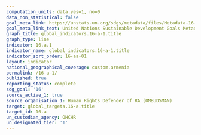 ```yaml
---
computation_units: data.yes=1, no=0
data_non_statistical: false
goal_meta_link: https://unstats.un.org/sdgs/metadata/files/Metadata-16-0A-01.pdf
goal_meta_link_text: United Nations Sustainable Development Goals Metadata (pdf 1361kB)
graph_title: global_indicators.16-a-1.title
graph_type: line
indicator: 16.a.1
indicator_name: global_indicators.16-a-1.title
indicator_sort_order: 16-aa-01
layout: indicator
national_geographical_coverage: custom.armenia
permalink: /16-a-1/
published: true
reporting_status: complete
sdg_goal: '16'
source_active_1: true
source_organisation_1: Human Rights Defender of RA (OMBUDSMAN)
target: global_targets.16-a.title
target_id: 16.a
un_custodian_agency: OHCHR
un_designated_tier: '1'
---
```

